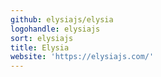 ```yaml
---
github: elysiajs/elysia
logohandle: elysiajs
sort: elysiajs
title: Elysia
website: 'https://elysiajs.com/'
---
```

